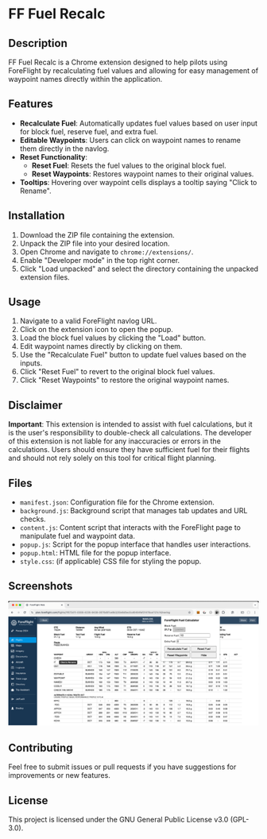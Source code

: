 # FF Fuel Recalc

## Description
FF Fuel Recalc is a Chrome extension designed to help pilots using ForeFlight by recalculating fuel values and allowing for easy management of waypoint names directly within the application.

## Features
- **Recalculate Fuel**: Automatically updates fuel values based on user input for block fuel, reserve fuel, and extra fuel.
- **Editable Waypoints**: Users can click on waypoint names to rename them directly in the navlog.
- **Reset Functionality**: 
  - **Reset Fuel**: Resets the fuel values to the original block fuel.
  - **Reset Waypoints**: Restores waypoint names to their original values.
- **Tooltips**: Hovering over waypoint cells displays a tooltip saying "Click to Rename".

## Installation
1. Download the ZIP file containing the extension.
2. Unpack the ZIP file into your desired location.
3. Open Chrome and navigate to `chrome://extensions/`.
4. Enable "Developer mode" in the top right corner.
5. Click "Load unpacked" and select the directory containing the unpacked extension files.

## Usage
1. Navigate to a valid ForeFlight navlog URL.
2. Click on the extension icon to open the popup.
3. Load the block fuel values by clicking the "Load" button.
4. Edit waypoint names directly by clicking on them.
5. Use the "Recalculate Fuel" button to update fuel values based on the inputs.
6. Click "Reset Fuel" to revert to the original block fuel values.
7. Click "Reset Waypoints" to restore the original waypoint names.

## Disclaimer
**Important**: This extension is intended to assist with fuel calculations, but it is the user's responsibility to double-check all calculations. The developer of this extension is not liable for any inaccuracies or errors in the calculations. Users should ensure they have sufficient fuel for their flights and should not rely solely on this tool for critical flight planning.

## Files
- `manifest.json`: Configuration file for the Chrome extension.
- `background.js`: Background script that manages tab updates and URL checks.
- `content.js`: Content script that interacts with the ForeFlight page to manipulate fuel and waypoint data.
- `popup.js`: Script for the popup interface that handles user interactions.
- `popup.html`: HTML file for the popup interface.
- `style.css`: (if applicable) CSS file for styling the popup.

## Screenshots
![Screenshot of the extension](screenshot.png)


## Contributing
Feel free to submit issues or pull requests if you have suggestions for improvements or new features.

## License
This project is licensed under the GNU General Public License v3.0 (GPL-3.0).
